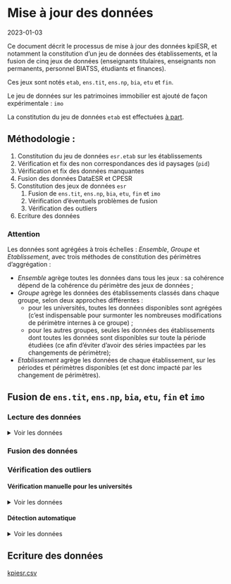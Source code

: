 Mise à jour des données
================
2023-01-03

Ce document décrit le processus de mise à jour des données kpiESR, et
notamment la constitution d’un jeu de données des établissements, et la
fusion de cinq jeux de données (enseignants titulaires, enseignants non
permanents, personnel BIATSS, étudiants et finances).

Ces jeux sont notés `etab`, `ens.tit`, `ens.np`, `bia`, `etu` et `fin`.

Le jeu de données sur les patrimoines immobilier est ajouté de façon
expérimentale : `imo`

La constitution du jeu de données `etab` est effectuées [à
part](maj-mapping.md).

## Méthodologie :

1.  Constitution du jeu de données `esr.etab` sur les établissements
2.  Vérification et fix des non correspondances des id paysages (`pid`)
3.  Vérification et fix des données manquantes
4.  Fusion des données DataESR et CPESR
5.  Constitution des jeux de données `esr`
    1.  Fusion de `ens.tit`, `ens.np`, `bia`, `etu`, `fin` et `imo`
    2.  Vérification d’éventuels problèmes de fusion
    3.  Vérification des outliers
6.  Ecriture des données

### Attention

Les données sont agrégées à trois échelles : *Ensemble*, *Groupe* et
*Etablissement*, avec trois méthodes de constitution des périmètres
d’aggrégation :

- *Ensemble* agrège toutes les données dans tous les jeux : sa cohérence
  dépend de la cohérence du périmètre des jeux de données ;
- *Groupe* agrège les données des établissements classés dans chaque
  groupe, selon deux approches différentes :
  - pour les universités, toutes les données disponibles sont agrégées
    (c’est indispensable pour surmonter les nombreuses modifications de
    périmètre internes à ce groupe) ;
  - pour les autres groupes, seules les données des établissements dont
    toutes les données sont disponibles sur toute la période étudiées
    (ce afin d’éviter d’avoir des séries impactées par les changements
    de périmètre);
- *Etablissement* agrège les données de chaque établissement, sur les
  périodes et périmètres disponibles (et est donc impacté par les
  changement de périmètres).

## Fusion de `ens.tit`, `ens.np`, `bia`, `etu`, `fin` et `imo`

### Lecture des données

<details>
<summary>
Voir les données
</summary>

| data | Rentrée.min | Rentrée.max | nb_pid |
|:-----|------------:|------------:|-------:|
| ens  |        2010 |        2020 |    134 |
| bia  |        2015 |        2021 |    152 |
| etu  |        2006 |        2021 |    132 |
| fin  |        2009 |        2021 |    155 |
| imo  |        2016 |        2021 |    160 |

</details>

### Fusion des données

### Vérification des outliers

#### Vérification manuelle pour les universités

<details>
<summary>
Voir les données
</summary>

##### kpi.ENS.S.titulaires

<details>
<summary>
Voir les données
</summary>

| pid   | Etablissement                            | Comparable | kpi                  | valeur |      norm | valeur_label | norm_label | rang | evolution |
|:------|:-----------------------------------------|:-----------|:---------------------|-------:|----------:|:-------------|:-----------|-----:|----------:|
| TWBzp | Université Panthéon-Assas                | FALSE      | kpi.ENS.S.titulaires |    296 | 0.4498480 | 296          | 45%        |   69 |  98.66667 |
| PpsCQ | Université Paris sciences et lettres     | FALSE      | kpi.ENS.S.titulaires |    779 | 0.5379834 | 779          | 54%        |   68 |  99.23567 |
| 6G2TU | Université Paris 1 - Panthéon Sorbonne   | TRUE       | kpi.ENS.S.titulaires |    811 | 0.5442953 | 811          | 54%        |   67 |  97.00957 |
| 542Id | Université Toulouse Capitole             | TRUE       | kpi.ENS.S.titulaires |    349 | 0.5797342 | 349          | 58%        |   66 |  97.21448 |
| Mz286 | Université de Pau et des Pays de l’Adour | TRUE       | kpi.ENS.S.titulaires |    561 | 0.6064865 | 561          | 61%        |   65 |  95.24618 |

</details>
<details>
<summary>
Voir les données
</summary>

| pid   | Etablissement                                | Comparable | kpi                  | valeur |      norm | valeur_label | norm_label | rang | evolution |
|:------|:---------------------------------------------|:-----------|:---------------------|-------:|----------:|:-------------|:-----------|-----:|----------:|
| Uxr7Z | Université Paris 8 - Vincennes - Saint-Denis | TRUE       | kpi.ENS.S.titulaires |    712 | 0.7964206 | 712          | 80%        |    4 |  98.88889 |
| 7Mpgt | Université de Franche-Comté                  | TRUE       | kpi.ENS.S.titulaires |   1067 | 0.8046757 | 1 067        | 80%        |    3 |  97.35401 |
| cEt92 | Université de La Réunion                     | FALSE      | kpi.ENS.S.titulaires |    445 | 0.8120438 | 445          | 81%        |    2 | 103.48837 |
| pVJpw | Centre universitaire de Mayotte              | FALSE      | kpi.ENS.S.titulaires |     40 | 0.8163265 | 40           | 82%        |    1 | 266.66667 |
| C6Ps7 | Université Paris Dauphine - PSL              | FALSE      | kpi.ENS.S.titulaires |     NA |        NA | N/A          | N/A        |   NA |        NA |

</details>

##### kpi.ENS.S.EC

<details>
<summary>
Voir les données
</summary>

| pid   | Etablissement                          | Comparable | kpi          | valeur |      norm | valeur_label | norm_label | rang | evolution |
|:------|:---------------------------------------|:-----------|:-------------|-------:|----------:|:-------------|:-----------|-----:|----------:|
| hy4EW | Université de Guyane                   | FALSE      | kpi.ENS.S.EC |     64 | 0.4475524 | 64           | 45%        |   69 | 112.28070 |
| HCBvW | Université d’Orléans                   | TRUE       | kpi.ENS.S.EC |    595 | 0.5076792 | 595          | 51%        |   68 |  86.23188 |
| pVJpw | Centre universitaire de Mayotte        | FALSE      | kpi.ENS.S.EC |     25 | 0.5102041 | 25           | 51%        |   67 | 357.14286 |
| 5tVy4 | Université Bretagne Sud                | TRUE       | kpi.ENS.S.EC |    288 | 0.5433962 | 288          | 54%        |   66 | 107.86517 |
| 6G2TU | Université Paris 1 - Panthéon Sorbonne | TRUE       | kpi.ENS.S.EC |    816 | 0.5476510 | 816          | 55%        |   65 |  93.47079 |

</details>
<details>
<summary>
Voir les données
</summary>

| pid   | Etablissement                                      | Comparable | kpi          | valeur |      norm | valeur_label | norm_label | rang | evolution |
|:------|:---------------------------------------------------|:-----------|:-------------|-------:|----------:|:-------------|:-----------|-----:|----------:|
| 1I7hJ | Université Paul-Valéry - Montpellier 3             | TRUE       | kpi.ENS.S.EC |    525 | 0.6981383 | 525          | 70%        |    4 | 113.88286 |
| V13Pk | Université de Versailles Saint-Quentin-en-Yvelines | TRUE       | kpi.ENS.S.EC |    599 | 0.7287105 | 599          | 73%        |    3 | 105.64374 |
| Mz90U | Université Bordeaux Montaigne                      | TRUE       | kpi.ENS.S.EC |    516 | 0.7360913 | 516          | 74%        |    2 | 111.44708 |
| Uxr7Z | Université Paris 8 - Vincennes - Saint-Denis       | TRUE       | kpi.ENS.S.EC |    678 | 0.7583893 | 678          | 76%        |    1 |  93.90582 |
| C6Ps7 | Université Paris Dauphine - PSL                    | FALSE      | kpi.ENS.S.EC |     NA |        NA | N/A          | N/A        |   NA |        NA |

</details>

##### kpi.ENS.S.DocATER

<details>
<summary>
Voir les données
</summary>

| pid   | Etablissement                                | Comparable | kpi               | valeur |      norm | valeur_label | norm_label | rang | evolution |
|:------|:---------------------------------------------|:-----------|:------------------|-------:|----------:|:-------------|:-----------|-----:|----------:|
| cEt92 | Université de La Réunion                     | FALSE      | kpi.ENS.S.DocATER |     45 | 0.0821168 | 45           | 8%         |   69 |  95.74468 |
| RS4WF | CY Cergy Paris Université                    | FALSE      | kpi.ENS.S.DocATER |     95 | 0.0864422 | 95           | 9%         |   68 |  65.51724 |
| pVJpw | Centre universitaire de Mayotte              | FALSE      | kpi.ENS.S.DocATER |      5 | 0.1020408 | 5            | 10%        |   67 |        NA |
| Z2FY5 | Université de la Nouvelle-Calédonie          | FALSE      | kpi.ENS.S.DocATER |     13 | 0.1140351 | 13           | 11%        |   66 | 162.50000 |
| Uxr7Z | Université Paris 8 - Vincennes - Saint-Denis | TRUE       | kpi.ENS.S.DocATER |    106 | 0.1185682 | 106          | 12%        |   65 |  64.63415 |

</details>
<details>
<summary>
Voir les données
</summary>

| pid   | Etablissement                          | Comparable | kpi               | valeur |      norm | valeur_label | norm_label | rang | evolution |
|:------|:---------------------------------------|:-----------|:------------------|-------:|----------:|:-------------|:-----------|-----:|----------:|
| TWBzp | Université Panthéon-Assas              | FALSE      | kpi.ENS.S.DocATER |    230 | 0.3495441 | 230          | 35%        |    4 | 121.69312 |
| bxPQe | Sorbonne Université                    | TRUE       | kpi.ENS.S.DocATER |   1449 | 0.3539326 | 1 449        | 35%        |    3 |  94.89195 |
| 6G2TU | Université Paris 1 - Panthéon Sorbonne | TRUE       | kpi.ENS.S.DocATER |    571 | 0.3832215 | 571          | 38%        |    2 | 124.40087 |
| PpsCQ | Université Paris sciences et lettres   | FALSE      | kpi.ENS.S.DocATER |    559 | 0.3860497 | 559          | 39%        |    1 | 100.35907 |
| C6Ps7 | Université Paris Dauphine - PSL        | FALSE      | kpi.ENS.S.DocATER |     NA |        NA | N/A          | N/A        |   NA |        NA |

</details>

##### kpi.ENS.S.contractuels

<details>
<summary>
Voir les données
</summary>

| pid   | Etablissement                           | Comparable | kpi                    | valeur |      norm | valeur_label | norm_label | rang | evolution |
|:------|:----------------------------------------|:-----------|:-----------------------|-------:|----------:|:-------------|:-----------|-----:|----------:|
| evv7S | Université de Montpellier               | TRUE       | kpi.ENS.S.contractuels |     56 | 0.0228478 | 56           | 2%         |   69 | 160.00000 |
| bxPQe | Sorbonne Université                     | TRUE       | kpi.ENS.S.contractuels |     96 | 0.0234489 | 96           | 2%         |   68 |  74.41860 |
| 5cZyU | Université de Paris                     | TRUE       | kpi.ENS.S.contractuels |     95 | 0.0251656 | 95           | 3%         |   67 |  52.48619 |
| m7K6T | Université Toulouse III - Paul Sabatier | TRUE       | kpi.ENS.S.contractuels |     72 | 0.0294840 | 72           | 3%         |   66 | 107.46269 |
| t6Cq5 | Université de Lorraine                  | TRUE       | kpi.ENS.S.contractuels |    124 | 0.0335952 | 124          | 3%         |   65 |  85.51724 |

</details>
<details>
<summary>
Voir les données
</summary>

| pid   | Etablissement                      | Comparable | kpi                    | valeur |      norm | valeur_label | norm_label | rang | evolution |
|:------|:-----------------------------------|:-----------|:-----------------------|-------:|----------:|:-------------|:-----------|-----:|----------:|
| NLCOF | Université de Corse Pasquale Paoli | FALSE      | kpi.ENS.S.contractuels |     65 | 0.1836158 | 65           | 18%        |    4 |  151.1628 |
| TWBzp | Université Panthéon-Assas          | FALSE      | kpi.ENS.S.contractuels |    124 | 0.1884498 | 124          | 19%        |    3 |   80.0000 |
| Mz90U | Université Bordeaux Montaigne      | TRUE       | kpi.ENS.S.contractuels |    135 | 0.1925820 | 135          | 19%        |    2 |  254.7170 |
| RS4WF | CY Cergy Paris Université          | FALSE      | kpi.ENS.S.contractuels |    325 | 0.2957234 | 325          | 30%        |    1 |  524.1935 |
| C6Ps7 | Université Paris Dauphine - PSL    | FALSE      | kpi.ENS.S.contractuels |     NA |        NA | N/A          | N/A        |   NA |        NA |

</details>

##### kpi.ETU.S.cycle1_L

<details>
<summary>
Voir les données
</summary>

| pid   | Etablissement                        | Comparable | kpi                | valeur |      norm | valeur_label | norm_label | rang | evolution |
|:------|:-------------------------------------|:-----------|:-------------------|-------:|----------:|:-------------|:-----------|-----:|----------:|
| PpsCQ | Université Paris sciences et lettres | FALSE      | kpi.ETU.S.cycle1_L |   4229 | 0.2409824 | 4 229        | 24%        |   69 |        NA |
| G2qA7 | Université Paris-Saclay              | FALSE      | kpi.ETU.S.cycle1_L |  18721 | 0.3933148 | 18 721       | 39%        |   68 |  131.3017 |
| etBz7 | Université Claude Bernard - Lyon 1   | TRUE       | kpi.ETU.S.cycle1_L |  21505 | 0.4818076 | 21 505       | 48%        |   67 |  129.6185 |
| 5cZyU | Université de Paris                  | TRUE       | kpi.ETU.S.cycle1_L |  27242 | 0.4931125 | 27 242       | 49%        |   66 |  108.0517 |
| bxPQe | Sorbonne Université                  | TRUE       | kpi.ETU.S.cycle1_L |  26157 | 0.5067418 | 26 157       | 51%        |   65 |  118.8630 |

</details>
<details>
<summary>
Voir les données
</summary>

| pid   | Etablissement                       | Comparable | kpi                | valeur |      norm | valeur_label | norm_label | rang | evolution |
|:------|:------------------------------------|:-----------|:-------------------|-------:|----------:|:-------------|:-----------|-----:|----------:|
| Z2FY5 | Université de la Nouvelle-Calédonie | FALSE      | kpi.ETU.S.cycle1_L |   3298 | 0.9133204 | 3 298        | 91%        |    4 |  138.1651 |
| HAU8L | Université de Nîmes                 | TRUE       | kpi.ETU.S.cycle1_L |   4940 | 0.9183863 | 4 940        | 92%        |    3 |  150.6557 |
| RN4E6 | Université d’Évry-Val-d’Essonne     | FALSE      | kpi.ETU.S.cycle1_L |   6743 | 0.9475829 | 6 743        | 95%        |    2 |  102.8523 |
| pVJpw | Centre universitaire de Mayotte     | FALSE      | kpi.ETU.S.cycle1_L |   1256 | 1.0000000 | 1 256        | 100%       |    1 |  174.6871 |
| C6Ps7 | Université Paris Dauphine - PSL     | FALSE      | kpi.ETU.S.cycle1_L |     NA |        NA | N/A          | N/A        |   NA |        NA |

</details>

##### kpi.ETU.S.cycle2_M

<details>
<summary>
Voir les données
</summary>

| pid   | Etablissement                        | Comparable | kpi                | valeur |      norm | valeur_label | norm_label | rang | evolution |
|:------|:-------------------------------------|:-----------|:-------------------|-------:|----------:|:-------------|:-----------|-----:|----------:|
| pVJpw | Centre universitaire de Mayotte      | FALSE      | kpi.ETU.S.cycle2_M |      0 | 0.0000000 | 0            | 0%         |   69 |        NA |
| RN4E6 | Université d’Évry-Val-d’Essonne      | FALSE      | kpi.ETU.S.cycle2_M |    358 | 0.0503092 | 358          | 5%         |   68 |  18.08081 |
| Z2FY5 | Université de la Nouvelle-Calédonie  | FALSE      | kpi.ETU.S.cycle2_M |    266 | 0.0736638 | 266          | 7%         |   67 | 148.60335 |
| HAU8L | Université de Nîmes                  | TRUE       | kpi.ETU.S.cycle2_M |    401 | 0.0745492 | 401          | 7%         |   66 | 153.05344 |
| zepT6 | Université de la Polynésie Française | FALSE      | kpi.ETU.S.cycle2_M |    378 | 0.1292750 | 378          | 13%        |   65 |  86.10478 |

</details>
<details>
<summary>
Voir les données
</summary>

| pid   | Etablissement                        | Comparable | kpi                | valeur |      norm | valeur_label | norm_label | rang | evolution |
|:------|:-------------------------------------|:-----------|:-------------------|-------:|----------:|:-------------|:-----------|-----:|----------:|
| 5cZyU | Université de Paris                  | TRUE       | kpi.ETU.S.cycle2_M |  25571 | 0.4628654 | 25 571       | 46%        |    4 |  96.76455 |
| etBz7 | Université Claude Bernard - Lyon 1   | TRUE       | kpi.ETU.S.cycle2_M |  21709 | 0.4863781 | 21 709       | 49%        |    3 | 126.12712 |
| G2qA7 | Université Paris-Saclay              | FALSE      | kpi.ETU.S.cycle2_M |  24733 | 0.5196227 | 24 733       | 52%        |    2 | 236.02443 |
| PpsCQ | Université Paris sciences et lettres | FALSE      | kpi.ETU.S.cycle2_M |  11104 | 0.6327426 | 11 104       | 63%        |    1 |        NA |
| C6Ps7 | Université Paris Dauphine - PSL      | FALSE      | kpi.ETU.S.cycle2_M |     NA |        NA | N/A          | N/A        |   NA |        NA |

</details>

##### kpi.ETU.S.cycle3_D

<details>
<summary>
Voir les données
</summary>

| pid   | Etablissement                                      | Comparable | kpi                | valeur |      norm | valeur_label | norm_label | rang | evolution |
|:------|:---------------------------------------------------|:-----------|:-------------------|-------:|----------:|:-------------|:-----------|-----:|----------:|
| pVJpw | Centre universitaire de Mayotte                    | FALSE      | kpi.ETU.S.cycle3_D |      0 | 0.0000000 | 0            | 0%         |   68 |        NA |
| 7Mpgt | Université de Franche-Comté                        | TRUE       | kpi.ETU.S.cycle3_D |      0 | 0.0000000 | 0            | 0%         |   68 | 0.0000000 |
| Lr94O | Université de Bourgogne                            | TRUE       | kpi.ETU.S.cycle3_D |      1 | 0.0000314 | 1            | 0%         |   67 | 0.0919963 |
| V13Pk | Université de Versailles Saint-Quentin-en-Yvelines | TRUE       | kpi.ETU.S.cycle3_D |      1 | 0.0000664 | 1            | 0%         |   66 | 0.1416431 |
| RN4E6 | Université d’Évry-Val-d’Essonne                    | FALSE      | kpi.ETU.S.cycle3_D |     15 | 0.0021079 | 15           | 0%         |   65 | 6.1475410 |

</details>
<details>
<summary>
Voir les données
</summary>

| pid   | Etablissement                          | Comparable | kpi                | valeur |      norm | valeur_label | norm_label | rang | evolution |
|:------|:---------------------------------------|:-----------|:-------------------|-------:|----------:|:-------------|:-----------|-----:|----------:|
| 6G2TU | Université Paris 1 - Panthéon Sorbonne | TRUE       | kpi.ETU.S.cycle3_D |   2256 | 0.0566009 | 2 256        | 6%         |    4 |  82.39591 |
| 8k883 | Université Sorbonne Nouvelle - Paris 3 | TRUE       | kpi.ETU.S.cycle3_D |    890 | 0.0569126 | 890          | 6%         |    3 |  62.50000 |
| G2qA7 | Université Paris-Saclay                | FALSE      | kpi.ETU.S.cycle3_D |   4144 | 0.0870625 | 4 144        | 9%         |    2 | 161.62246 |
| PpsCQ | Université Paris sciences et lettres   | FALSE      | kpi.ETU.S.cycle3_D |   2216 | 0.1262750 | 2 216        | 13%        |    1 | 839.39394 |
| C6Ps7 | Université Paris Dauphine - PSL        | FALSE      | kpi.ETU.S.cycle3_D |     NA |        NA | N/A          | N/A        |   NA |        NA |

</details>

##### kpi.ETU.S.DU_DE

<details>
<summary>
Voir les données
</summary>

| pid   | Etablissement                            | Comparable | kpi             | valeur |      norm | valeur_label | norm_label | rang | evolution |
|:------|:-----------------------------------------|:-----------|:----------------|-------:|----------:|:-------------|:-----------|-----:|----------:|
| 5tVy4 | Université Bretagne Sud                  | TRUE       | kpi.ETU.S.DU_DE |     43 | 0.0039819 | 43           | 0%         |   69 |  67.18750 |
| BWbvP | Université d’Artois                      | TRUE       | kpi.ETU.S.DU_DE |    100 | 0.0068055 | 100          | 1%         |   68 | 121.95122 |
| yH19Y | Université du Littoral Côte d’Opale      | TRUE       | kpi.ETU.S.DU_DE |     94 | 0.0083489 | 94           | 1%         |   67 |  92.15686 |
| 3Z5e6 | Université Gustave Eiffel                | FALSE      | kpi.ETU.S.DU_DE |    136 | 0.0086663 | 136          | 1%         |   66 |        NA |
| EW53M | Université Polytechnique Hauts-de-France | TRUE       | kpi.ETU.S.DU_DE |    143 | 0.0108325 | 143          | 1%         |   65 | 269.81132 |

</details>
<details>
<summary>
Voir les données
</summary>

| pid   | Etablissement                          | Comparable | kpi             | valeur |      norm | valeur_label | norm_label | rang | evolution |
|:------|:---------------------------------------|:-----------|:----------------|-------:|----------:|:-------------|:-----------|-----:|----------:|
| evv7S | Université de Montpellier              | TRUE       | kpi.ETU.S.DU_DE |   5030 | 0.1050236 | 5 030        | 11%        |    4 |  133.5280 |
| 6G2TU | Université Paris 1 - Panthéon Sorbonne | TRUE       | kpi.ETU.S.DU_DE |   4474 | 0.1122485 | 4 474        | 11%        |    3 |  173.7476 |
| TWBzp | Université Panthéon-Assas              | FALSE      | kpi.ETU.S.DU_DE |   3000 | 0.1588142 | 3 000        | 16%        |    2 |  104.3841 |
| PpsCQ | Université Paris sciences et lettres   | FALSE      | kpi.ETU.S.DU_DE |   3667 | 0.2089578 | 3 667        | 21%        |    1 |        NA |
| C6Ps7 | Université Paris Dauphine - PSL        | FALSE      | kpi.ETU.S.DU_DE |     NA |        NA | N/A          | N/A        |   NA |        NA |

</details>

##### kpi.BIA.S.A

<details>
<summary>
Voir les données
</summary>

| pid   | Etablissement                        | Comparable | kpi         | valeur |      norm | valeur_label | norm_label | rang | evolution |
|:------|:-------------------------------------|:-----------|:------------|-------:|----------:|:-------------|:-----------|-----:|----------:|
| 8j5s2 | Université de Picardie Jules-Verne   | TRUE       | kpi.BIA.S.A |    231 | 0.2156863 | 231          | 22%        |   69 | 119.68912 |
| zepT6 | Université de la Polynésie Française | FALSE      | kpi.BIA.S.A |     28 | 0.2545455 | 28           | 25%        |   68 | 107.69231 |
| LsQ24 | Université Le Havre Normandie        | TRUE       | kpi.BIA.S.A |    105 | 0.2685422 | 105          | 27%        |   67 |  92.10526 |
| hlX1r | Université de Poitiers               | TRUE       | kpi.BIA.S.A |    323 | 0.2691667 | 323          | 27%        |   66 | 102.21519 |
| g6rwB | Université Paris Nanterre            | TRUE       | kpi.BIA.S.A |    304 | 0.2699822 | 304          | 27%        |   65 | 110.94891 |

</details>
<details>
<summary>
Voir les données
</summary>

| pid   | Etablissement                        | Comparable | kpi         | valeur |      norm | valeur_label | norm_label | rang |  evolution |
|:------|:-------------------------------------|:-----------|:------------|-------:|----------:|:-------------|:-----------|-----:|-----------:|
| 3Z5e6 | Université Gustave Eiffel            | FALSE      | kpi.BIA.S.A |    299 | 0.4550989 | 299          | 46%        |    4 |   173.8372 |
| 5tVy4 | Université Bretagne Sud              | TRUE       | kpi.BIA.S.A |    210 | 0.4794521 | 210          | 48%        |    3 |   105.0000 |
| PpsCQ | Université Paris sciences et lettres | FALSE      | kpi.BIA.S.A |    831 | 0.4828588 | 831          | 48%        |    2 | 16620.0000 |
| G2qA7 | Université Paris-Saclay              | FALSE      | kpi.BIA.S.A |   1404 | 0.5205784 | 1 404        | 52%        |    1 |   342.4390 |
| C6Ps7 | Université Paris Dauphine - PSL      | FALSE      | kpi.BIA.S.A |     NA |        NA | N/A          | N/A        |   NA |         NA |

</details>

##### kpi.BIA.S.B

<details>
<summary>
Voir les données
</summary>

| pid   | Etablissement                      | Comparable | kpi         | valeur |      norm | valeur_label | norm_label | rang | evolution |
|:------|:-----------------------------------|:-----------|:------------|-------:|----------:|:-------------|:-----------|-----:|----------:|
| 5tVy4 | Université Bretagne Sud            | TRUE       | kpi.BIA.S.B |     69 | 0.1575342 | 69           | 16%        |   69 |  87.34177 |
| 8j5s2 | Université de Picardie Jules-Verne | TRUE       | kpi.BIA.S.B |    189 | 0.1764706 | 189          | 18%        |   68 | 113.85542 |
| atbEK | La Rochelle Université             | TRUE       | kpi.BIA.S.B |     82 | 0.1933962 | 82           | 19%        |   67 |  93.18182 |
| G2qA7 | Université Paris-Saclay            | FALSE      | kpi.BIA.S.B |    526 | 0.1950315 | 526          | 20%        |   66 | 136.62338 |
| zCa4j | Université Savoie Mont Blanc       | TRUE       | kpi.BIA.S.B |    118 | 0.1973244 | 118          | 20%        |   65 | 105.35714 |

</details>
<details>
<summary>
Voir les données
</summary>

| pid   | Etablissement                        | Comparable | kpi         | valeur |      norm | valeur_label | norm_label | rang | evolution |
|:------|:-------------------------------------|:-----------|:------------|-------:|----------:|:-------------|:-----------|-----:|----------:|
| cEt92 | Université de La Réunion             | FALSE      | kpi.BIA.S.B |    243 | 0.3351724 | 243          | 34%        |    4 |  132.0652 |
| NLCOF | Université de Corse Pasquale Paoli   | FALSE      | kpi.BIA.S.B |    128 | 0.3377309 | 128          | 34%        |    3 |  120.7547 |
| 3Z5e6 | Université Gustave Eiffel            | FALSE      | kpi.BIA.S.B |    251 | 0.3820396 | 251          | 38%        |    2 |  121.8447 |
| zepT6 | Université de la Polynésie Française | FALSE      | kpi.BIA.S.B |     59 | 0.5363636 | 59           | 54%        |    1 |  115.6863 |
| C6Ps7 | Université Paris Dauphine - PSL      | FALSE      | kpi.BIA.S.B |     NA |        NA | N/A          | N/A        |   NA |        NA |

</details>

##### kpi.BIA.S.C

<details>
<summary>
Voir les données
</summary>

| pid   | Etablissement                                | Comparable | kpi         | valeur |      norm | valeur_label | norm_label | rang | evolution |
|:------|:---------------------------------------------|:-----------|:------------|-------:|----------:|:-------------|:-----------|-----:|----------:|
| 3Z5e6 | Université Gustave Eiffel                    | FALSE      | kpi.BIA.S.C |    107 | 0.1628615 | 107          | 16%        |   69 | 100.00000 |
| zepT6 | Université de la Polynésie Française         | FALSE      | kpi.BIA.S.C |     23 | 0.2090909 | 23           | 21%        |   68 |  88.46154 |
| PpsCQ | Université Paris sciences et lettres         | FALSE      | kpi.BIA.S.C |    360 | 0.2091807 | 360          | 21%        |   67 |        NA |
| Uxr7Z | Université Paris 8 - Vincennes - Saint-Denis | TRUE       | kpi.BIA.S.C |    198 | 0.2601840 | 198          | 26%        |   66 |  80.81633 |
| G2qA7 | Université Paris-Saclay                      | FALSE      | kpi.BIA.S.C |    767 | 0.2843901 | 767          | 28%        |   65 |  75.12243 |

</details>
<details>
<summary>
Voir les données
</summary>

| pid   | Etablissement                       | Comparable | kpi         | valeur |      norm | valeur_label | norm_label | rang | evolution |
|:------|:------------------------------------|:-----------|:------------|-------:|----------:|:-------------|:-----------|-----:|----------:|
| LsQ24 | Université Le Havre Normandie       | TRUE       | kpi.BIA.S.C |    192 | 0.4910486 | 192          | 49%        |    4 | 109.09091 |
| yH19Y | Université du Littoral Côte d’Opale | TRUE       | kpi.BIA.S.C |    265 | 0.5038023 | 265          | 50%        |    3 |  89.22559 |
| g6rwB | Université Paris Nanterre           | TRUE       | kpi.BIA.S.C |    592 | 0.5257549 | 592          | 53%        |    2 | 166.76056 |
| 8j5s2 | Université de Picardie Jules-Verne  | TRUE       | kpi.BIA.S.C |    651 | 0.6078431 | 651          | 61%        |    1 | 108.86288 |
| C6Ps7 | Université Paris Dauphine - PSL     | FALSE      | kpi.BIA.S.C |     NA |        NA | N/A          | N/A        |   NA |        NA |

</details>

##### kpi.BIA.S.titulaires

<details>
<summary>
Voir les données
</summary>

| pid   | Etablissement                        | Comparable | kpi                  | valeur |      norm | valeur_label | norm_label | rang | evolution |
|:------|:-------------------------------------|:-----------|:---------------------|-------:|----------:|:-------------|:-----------|-----:|----------:|
| pVJpw | Centre universitaire de Mayotte      | FALSE      | kpi.BIA.S.titulaires |     17 | 0.4146341 | 17           | 41%        |   68 | 340.00000 |
| s3t8T | Université Côte d’Azur               | TRUE       | kpi.BIA.S.titulaires |    780 | 0.4921136 | 780          | 49%        |   67 |  96.41533 |
| RS4WF | CY Cergy Paris Université            | FALSE      | kpi.BIA.S.titulaires |    474 | 0.4922118 | 474          | 49%        |   66 | 120.91837 |
| zepT6 | Université de la Polynésie Française | FALSE      | kpi.BIA.S.titulaires |     55 | 0.5000000 | 55           | 50%        |   65 | 114.58333 |
| 9xlel | Le Mans Université                   | TRUE       | kpi.BIA.S.titulaires |    281 | 0.5026834 | 281          | 50%        |   64 | 102.18182 |

</details>
<details>
<summary>
Voir les données
</summary>

| pid   | Etablissement                            | Comparable | kpi                  | valeur |      norm | valeur_label | norm_label | rang | evolution |
|:------|:-----------------------------------------|:-----------|:---------------------|-------:|----------:|:-------------|:-----------|-----:|----------:|
| EW53M | Université Polytechnique Hauts-de-France | TRUE       | kpi.BIA.S.titulaires |    448 | 0.7777778 | 448          | 78%        |    3 |  101.3575 |
| z3hdL | Université des Antilles                  | FALSE      | kpi.BIA.S.titulaires |    373 | 0.7987152 | 373          | 80%        |    2 |  108.4302 |
| HqAYu | Université Toulouse - Jean Jaurès        | TRUE       | kpi.BIA.S.titulaires |    703 | 0.8099078 | 703          | 81%        |    1 |  100.1425 |
| hy4EW | Université de Guyane                     | FALSE      | kpi.BIA.S.titulaires |     NA |        NA | N/A          | N/A        |   NA |        NA |
| C6Ps7 | Université Paris Dauphine - PSL          | FALSE      | kpi.BIA.S.titulaires |     NA |        NA | N/A          | N/A        |   NA |        NA |

</details>

##### kpi.FIN.S.masseSalariale

<details>
<summary>
Voir les données
</summary>

| pid   | Etablissement                        | Comparable | kpi                      |   valeur |      norm | valeur_label | norm_label | rang | evolution |
|:------|:-------------------------------------|:-----------|:-------------------------|---------:|----------:|:-------------|:-----------|-----:|----------:|
| PpsCQ | Université Paris sciences et lettres | FALSE      | kpi.FIN.S.masseSalariale |  6578841 | 0.1701237 | 6.6M€        | 17%        |   70 |  87.42316 |
| pVJpw | Centre universitaire de Mayotte      | FALSE      | kpi.FIN.S.masseSalariale |  1123669 | 0.2970245 | 1.1M€        | 30%        |   69 | 130.94117 |
| OJZ4a | Université de Haute-Alsace           | FALSE      | kpi.FIN.S.masseSalariale | 75204512 | 0.6892673 | 75M€         | 69%        |   68 | 112.87389 |
| HAU8L | Université de Nîmes                  | TRUE       | kpi.FIN.S.masseSalariale | 17554663 | 0.6939769 | 17.6M€       | 69%        |   67 | 152.23590 |
| zepT6 | Université de la Polynésie Française | FALSE      | kpi.FIN.S.masseSalariale | 25003250 | 0.7249814 | 25M€         | 72%        |   66 | 122.14111 |

</details>
<details>
<summary>
Voir les données
</summary>

| pid   | Etablissement                                | Comparable | kpi                      |    valeur |      norm | valeur_label | norm_label | rang | evolution |
|:------|:---------------------------------------------|:-----------|:-------------------------|----------:|----------:|:-------------|:-----------|-----:|----------:|
| Uxr7Z | Université Paris 8 - Vincennes - Saint-Denis | TRUE       | kpi.FIN.S.masseSalariale | 122530166 | 0.8303669 | 123M€        | 83%        |    5 |  110.4479 |
| 9xlel | Le Mans Université                           | TRUE       | kpi.FIN.S.masseSalariale |  77986259 | 0.8415432 | 78M€         | 84%        |    4 |  115.6075 |
| CUBKB | Université Lumière - Lyon 2                  | TRUE       | kpi.FIN.S.masseSalariale | 123463473 | 0.8432538 | 123M€        | 84%        |    3 |  112.5645 |
| ti37C | Université Rennes 2                          | TRUE       | kpi.FIN.S.masseSalariale |  99273019 | 0.8468281 | 99M€         | 85%        |    2 |  117.3387 |
| z3hdL | Université des Antilles                      | FALSE      | kpi.FIN.S.masseSalariale |  86534166 | 0.8607130 | 87M€         | 86%        |    1 |  102.9912 |

</details>

##### kpi.FIN.S.SCSP

<details>
<summary>
Voir les données
</summary>

| pid   | Etablissement                        | Comparable | kpi            |    valeur |      norm | valeur_label | norm_label | rang | evolution |
|:------|:-------------------------------------|:-----------|:---------------|----------:|----------:|:-------------|:-----------|-----:|----------:|
| PpsCQ | Université Paris sciences et lettres | FALSE      | kpi.FIN.S.SCSP |   7255748 | 0.1876280 | 7.3M€        | 19%        |   70 |  318.0200 |
| C6Ps7 | Université Paris Dauphine - PSL      | FALSE      | kpi.FIN.S.SCSP |  60130925 | 0.5640561 | 60M€         | 56%        |   69 |  104.2648 |
| 4k25D | Université de Strasbourg             | TRUE       | kpi.FIN.S.SCSP | 353249677 | 0.6956115 | 353M€        | 70%        |   68 |  108.2964 |
| NLCOF | Université de Corse Pasquale Paoli   | FALSE      | kpi.FIN.S.SCSP |  42647032 | 0.7088546 | 43M€         | 71%        |   67 |  119.7974 |
| 90I54 | Université de Bordeaux               | TRUE       | kpi.FIN.S.SCSP | 346957910 | 0.7134303 | 347M€        | 71%        |   66 |  107.7963 |

</details>
<details>
<summary>
Voir les données
</summary>

| pid   | Etablissement                          | Comparable | kpi            |    valeur |      norm | valeur_label | norm_label | rang | evolution |
|:------|:---------------------------------------|:-----------|:---------------|----------:|----------:|:-------------|:-----------|-----:|----------:|
| g6rwB | Université Paris Nanterre              | TRUE       | kpi.FIN.S.SCSP | 178641295 | 0.9034349 | 179M€        | 90%        |    5 |  111.0560 |
| zepT6 | Université de la Polynésie Française   | FALSE      | kpi.FIN.S.SCSP |  31260315 | 0.9064081 | 31M€         | 91%        |    4 |  132.4562 |
| 8k883 | Université Sorbonne Nouvelle - Paris 3 | TRUE       | kpi.FIN.S.SCSP | 100510960 | 0.9087107 | 101M€        | 91%        |    3 |  109.9329 |
| z3hdL | Université des Antilles                | FALSE      | kpi.FIN.S.SCSP |  91537029 | 0.9104740 | 92M€         | 91%        |    2 |  100.8592 |
| HqAYu | Université Toulouse - Jean Jaurès      | TRUE       | kpi.FIN.S.SCSP | 170451027 | 0.9344111 | 170M€        | 93%        |    1 |  118.8514 |

</details>

##### kpi.FIN.S.recettesFormation

<details>
<summary>
Voir les données
</summary>

| pid   | Etablissement                            | Comparable | kpi                         |  valeur |      norm | valeur_label | norm_label | rang | evolution |
|:------|:-----------------------------------------|:-----------|:----------------------------|--------:|----------:|:-------------|:-----------|-----:|----------:|
| atbEK | La Rochelle Université                   | TRUE       | kpi.FIN.S.recettesFormation | 2024807 | 0.0248823 | 2M€          | 2%         |   65 |  98.04639 |
| n1W55 | Université de Perpignan Via Domitia      | TRUE       | kpi.FIN.S.recettesFormation | 2165355 | 0.0270364 | 2.2M€        | 3%         |   64 |  76.65785 |
| Mz286 | Université de Pau et des Pays de l’Adour | TRUE       | kpi.FIN.S.recettesFormation | 4084370 | 0.0303902 | 4.1M€        | 3%         |   63 |  71.71187 |
| 7Mpgt | Université de Franche-Comté              | TRUE       | kpi.FIN.S.recettesFormation | 6510742 | 0.0319483 | 6.5M€        | 3%         |   62 | 109.98992 |
| cEt92 | Université de La Réunion                 | FALSE      | kpi.FIN.S.recettesFormation | 4356823 | 0.0334699 | 4.4M€        | 3%         |   61 |  77.41514 |

</details>
<details>
<summary>
Voir les données
</summary>

| pid   | Etablissement                        | Comparable | kpi                         | valeur | norm | valeur_label | norm_label | rang | evolution |
|:------|:-------------------------------------|:-----------|:----------------------------|-------:|-----:|:-------------|:-----------|-----:|----------:|
| pVJpw | Centre universitaire de Mayotte      | FALSE      | kpi.FIN.S.recettesFormation |     NA |   NA | N/A          | N/A        |   NA |        NA |
| Z2FY5 | Université de la Nouvelle-Calédonie  | FALSE      | kpi.FIN.S.recettesFormation |     NA |   NA | N/A          | N/A        |   NA |        NA |
| zepT6 | Université de la Polynésie Française | FALSE      | kpi.FIN.S.recettesFormation |     NA |   NA | N/A          | N/A        |   NA |        NA |
| z3hdL | Université des Antilles              | FALSE      | kpi.FIN.S.recettesFormation |     NA |   NA | N/A          | N/A        |   NA |        NA |
| PpsCQ | Université Paris sciences et lettres | FALSE      | kpi.FIN.S.recettesFormation |     NA |   NA | N/A          | N/A        |   NA |        NA |

</details>

##### kpi.FIN.S.recettesRecherche

<details>
<summary>
Voir les données
</summary>

| pid   | Etablissement                      | Comparable | kpi                         |  valeur |      norm | valeur_label | norm_label | rang | evolution |
|:------|:-----------------------------------|:-----------|:----------------------------|--------:|----------:|:-------------|:-----------|-----:|----------:|
| hy4EW | Université de Guyane               | FALSE      | kpi.FIN.S.recettesRecherche |    8625 | 0.0002636 | 0.01M€       | 0%         |   64 |        NA |
| LsQ24 | Université Le Havre Normandie      | TRUE       | kpi.FIN.S.recettesRecherche |  382086 | 0.0052147 | 0.38M€       | 1%         |   63 |  72.67809 |
| NLCOF | Université de Corse Pasquale Paoli | FALSE      | kpi.FIN.S.recettesRecherche |  322640 | 0.0053627 | 0.32M€       | 1%         |   62 | 220.27123 |
| 7Gzub | Université Jean Moulin - Lyon 3    | TRUE       | kpi.FIN.S.recettesRecherche |  764434 | 0.0059946 | 0.76M€       | 1%         |   61 | 723.08107 |
| HqAYu | Université Toulouse - Jean Jaurès  | TRUE       | kpi.FIN.S.recettesRecherche | 1283346 | 0.0070353 | 1.3M€        | 1%         |   60 |  90.63405 |

</details>
<details>
<summary>
Voir les données
</summary>

| pid   | Etablissement                        | Comparable | kpi                         | valeur | norm | valeur_label | norm_label | rang | evolution |
|:------|:-------------------------------------|:-----------|:----------------------------|-------:|-----:|:-------------|:-----------|-----:|----------:|
| zepT6 | Université de la Polynésie Française | FALSE      | kpi.FIN.S.recettesRecherche |     NA |   NA | N/A          | N/A        |   NA |        NA |
| z3hdL | Université des Antilles              | FALSE      | kpi.FIN.S.recettesRecherche |     NA |   NA | N/A          | N/A        |   NA |        NA |
| tIJ02 | Université Jean Monnet               | TRUE       | kpi.FIN.S.recettesRecherche |     NA |   NA | N/A          | N/A        |   NA |        NA |
| CUBKB | Université Lumière - Lyon 2          | TRUE       | kpi.FIN.S.recettesRecherche |     NA |   NA | N/A          | N/A        |   NA |        NA |
| TWBzp | Université Panthéon-Assas            | FALSE      | kpi.FIN.S.recettesRecherche |     NA |   NA | N/A          | N/A        |   NA |        NA |

</details>

##### kpi.FIN.S.investissements

<details>
<summary>
Voir les données
</summary>

| pid   | Etablissement                          | Comparable | kpi                       |  valeur |      norm | valeur_label | norm_label | rang | evolution |
|:------|:---------------------------------------|:-----------|:--------------------------|--------:|----------:|:-------------|:-----------|-----:|----------:|
| PpsCQ | Université Paris sciences et lettres   | FALSE      | kpi.FIN.S.investissements |   15590 | 0.0004031 | 0.02M€       | 0%         |   69 | 185.59524 |
| TWBzp | Université Panthéon-Assas              | FALSE      | kpi.FIN.S.investissements | 2454654 | 0.0254421 | 2.5M€        | 3%         |   68 |  64.95792 |
| 6G2TU | Université Paris 1 - Panthéon Sorbonne | TRUE       | kpi.FIN.S.investissements | 5988758 | 0.0260818 | 6M€          | 3%         |   67 | 258.79738 |
| cqyN7 | Université Sorbonne Paris Nord         | TRUE       | kpi.FIN.S.investissements | 5657147 | 0.0302435 | 5.7M€        | 3%         |   66 |  56.33038 |
| Mz90U | Université Bordeaux Montaigne          | TRUE       | kpi.FIN.S.investissements | 3228324 | 0.0326516 | 3.2M€        | 3%         |   65 | 206.15170 |

</details>
<details>
<summary>
Voir les données
</summary>

| pid   | Etablissement                          | Comparable | kpi                       |    valeur |      norm | valeur_label | norm_label | rang | evolution |
|:------|:---------------------------------------|:-----------|:--------------------------|----------:|----------:|:-------------|:-----------|-----:|----------:|
| HAU8L | Université de Nîmes                    | TRUE       | kpi.FIN.S.investissements |   7282154 | 0.2878806 | 7.3M€        | 29%        |    4 |  731.3556 |
| cqkij | Université de Tours                    | TRUE       | kpi.FIN.S.investissements | 158266325 | 0.7576714 | 158M€        | 76%        |    3 | 1685.3047 |
| 1I7hJ | Université Paul-Valéry - Montpellier 3 | TRUE       | kpi.FIN.S.investissements | 203204620 | 1.7839985 | 203M€        | 178%       |    2 | 9649.6415 |
| G2qA7 | Université Paris-Saclay                | FALSE      | kpi.FIN.S.investissements | 932270725 | 2.3180325 | 932M€        | 232%       |    1 | 2510.3590 |
| hy4EW | Université de Guyane                   | FALSE      | kpi.FIN.S.investissements |        NA |        NA | N/A          | N/A        |   NA |        NA |

</details>

##### kpi.IMO.S.état_satisfaisant

<details>
<summary>
Voir les données
</summary>

| pid   | Etablissement                      | Comparable | kpi                         | valeur |      norm | valeur_label | norm_label | rang | evolution |
|:------|:-----------------------------------|:-----------|:----------------------------|-------:|----------:|:-------------|:-----------|-----:|----------:|
| pVJpw | Centre universitaire de Mayotte    | FALSE      | kpi.IMO.S.état_satisfaisant |      0 | 0.0000000 | 0            | 0%         |   67 |        NA |
| hy4EW | Université de Guyane               | FALSE      | kpi.IMO.S.état_satisfaisant |      0 | 0.0000000 | 0            | 0%         |   67 |        NA |
| C6Ps7 | Université Paris Dauphine - PSL    | FALSE      | kpi.IMO.S.état_satisfaisant |      0 | 0.0000000 | 0            | 0%         |   67 |        NA |
| NLCOF | Université de Corse Pasquale Paoli | FALSE      | kpi.IMO.S.état_satisfaisant |      2 | 0.0645161 | 2            | 6%         |   66 |  200.0000 |
| 3Z5e6 | Université Gustave Eiffel          | FALSE      | kpi.IMO.S.état_satisfaisant |     10 | 0.0934579 | 10           | 9%         |   65 |  142.8571 |

</details>
<details>
<summary>
Voir les données
</summary>

| pid   | Etablissement                        | Comparable | kpi                         | valeur |      norm | valeur_label | norm_label | rang | evolution |
|:------|:-------------------------------------|:-----------|:----------------------------|-------:|----------:|:-------------|:-----------|-----:|----------:|
| 542Id | Université Toulouse Capitole         | TRUE       | kpi.IMO.S.état_satisfaisant |     28 | 0.9333333 | 28           | 93%        |    4 | 107.69231 |
| hlX1r | Université de Poitiers               | TRUE       | kpi.IMO.S.état_satisfaisant |    133 | 0.9568345 | 133          | 96%        |    3 |  99.25373 |
| tIJ02 | Université Jean Monnet               | TRUE       | kpi.IMO.S.état_satisfaisant |     51 | 0.9807692 | 51           | 98%        |    2 | 108.51064 |
| BWbvP | Université d’Artois                  | TRUE       | kpi.IMO.S.état_satisfaisant |     35 | 1.0000000 | 35           | 100%       |    1 | 100.00000 |
| PpsCQ | Université Paris sciences et lettres | FALSE      | kpi.IMO.S.état_satisfaisant |     NA |        NA | N/A          | N/A        |   NA |        NA |

</details>

##### kpi.IMO.S.énergie_ABC

<details>
<summary>
Voir les données
</summary>

| pid   | Etablissement                                | Comparable | kpi                   | valeur | norm | valeur_label | norm_label | rang | evolution |
|:------|:---------------------------------------------|:-----------|:----------------------|-------:|-----:|:-------------|:-----------|-----:|----------:|
| pVJpw | Centre universitaire de Mayotte              | FALSE      | kpi.IMO.S.énergie_ABC |      0 |    0 | 0            | 0%         |   62 |        NA |
| hy4EW | Université de Guyane                         | FALSE      | kpi.IMO.S.énergie_ABC |      0 |    0 | 0            | 0%         |   62 |        NA |
| Z2FY5 | Université de la Nouvelle-Calédonie          | FALSE      | kpi.IMO.S.énergie_ABC |      0 |    0 | 0            | 0%         |   62 |        NA |
| 7Gzub | Université Jean Moulin - Lyon 3              | TRUE       | kpi.IMO.S.énergie_ABC |      0 |    0 | 0            | 0%         |   62 |        NA |
| Uxr7Z | Université Paris 8 - Vincennes - Saint-Denis | TRUE       | kpi.IMO.S.énergie_ABC |      0 |    0 | 0            | 0%         |   62 |        NA |

</details>
<details>
<summary>
Voir les données
</summary>

| pid   | Etablissement                            | Comparable | kpi                   | valeur |      norm | valeur_label | norm_label | rang | evolution |
|:------|:-----------------------------------------|:-----------|:----------------------|-------:|----------:|:-------------|:-----------|-----:|----------:|
| yH19Y | Université du Littoral Côte d’Opale      | TRUE       | kpi.IMO.S.énergie_ABC |     36 | 0.8000000 | 36           | 80%        |    4 |  156.5217 |
| Mz286 | Université de Pau et des Pays de l’Adour | TRUE       | kpi.IMO.S.énergie_ABC |     38 | 0.8444444 | 38           | 84%        |    3 |        NA |
| 1I7hJ | Université Paul-Valéry - Montpellier 3   | TRUE       | kpi.IMO.S.énergie_ABC |     47 | 0.9400000 | 47           | 94%        |    2 |  109.3023 |
| LsQ24 | Université Le Havre Normandie            | TRUE       | kpi.IMO.S.énergie_ABC |     19 | 1.0000000 | 19           | 100%       |    1 |  100.0000 |
| PpsCQ | Université Paris sciences et lettres     | FALSE      | kpi.IMO.S.énergie_ABC |     NA |        NA | N/A          | N/A        |   NA |        NA |

</details>

##### kpi.IMO.S.GES_ABC

<details>
<summary>
Voir les données
</summary>

| pid   | Etablissement                        | Comparable | kpi               | valeur | norm | valeur_label | norm_label | rang | evolution |
|:------|:-------------------------------------|:-----------|:------------------|-------:|-----:|:-------------|:-----------|-----:|----------:|
| pVJpw | Centre universitaire de Mayotte      | FALSE      | kpi.IMO.S.GES_ABC |      0 |    0 | 0            | 0%         |   61 |        NA |
| hy4EW | Université de Guyane                 | FALSE      | kpi.IMO.S.GES_ABC |      0 |    0 | 0            | 0%         |   61 |        NA |
| Z2FY5 | Université de la Nouvelle-Calédonie  | FALSE      | kpi.IMO.S.GES_ABC |      0 |    0 | 0            | 0%         |   61 |        NA |
| zepT6 | Université de la Polynésie Française | FALSE      | kpi.IMO.S.GES_ABC |      0 |    0 | 0            | 0%         |   61 |        NA |
| HAU8L | Université de Nîmes                  | TRUE       | kpi.IMO.S.GES_ABC |      0 |    0 | 0            | 0%         |   61 |        NA |

</details>
<details>
<summary>
Voir les données
</summary>

| pid   | Etablissement                            | Comparable | kpi               | valeur |      norm | valeur_label | norm_label | rang | evolution |
|:------|:-----------------------------------------|:-----------|:------------------|-------:|----------:|:-------------|:-----------|-----:|----------:|
| 542Id | Université Toulouse Capitole             | TRUE       | kpi.IMO.S.GES_ABC |     25 | 0.8333333 | 25           | 83%        |    4 | 131.57895 |
| yH19Y | Université du Littoral Côte d’Opale      | TRUE       | kpi.IMO.S.GES_ABC |     38 | 0.8444444 | 38           | 84%        |    3 | 115.15152 |
| Mz286 | Université de Pau et des Pays de l’Adour | TRUE       | kpi.IMO.S.GES_ABC |     39 | 0.8666667 | 39           | 87%        |    2 |        NA |
| LsQ24 | Université Le Havre Normandie            | TRUE       | kpi.IMO.S.GES_ABC |     18 | 0.9473684 | 18           | 95%        |    1 |  94.73684 |
| PpsCQ | Université Paris sciences et lettres     | FALSE      | kpi.IMO.S.GES_ABC |     NA |        NA | N/A          | N/A        |   NA |        NA |

</details>

##### kpi.IMO.S.propriété_propre

<details>
<summary>
Voir les données
</summary>

| pid   | Etablissement           | Comparable | kpi                        | valeur | norm | valeur_label | norm_label | rang | evolution |
|:------|:------------------------|:-----------|:---------------------------|-------:|-----:|:-------------|:-----------|-----:|----------:|
| atbEK | La Rochelle Université  | TRUE       | kpi.IMO.S.propriété_propre |      0 |    0 | 0            | 0%         |   42 |        NA |
| 9xlel | Le Mans Université      | TRUE       | kpi.IMO.S.propriété_propre |      0 |    0 | 0            | 0%         |   42 |        NA |
| 5tVy4 | Université Bretagne Sud | TRUE       | kpi.IMO.S.propriété_propre |      0 |    0 | 0            | 0%         |   42 |        NA |
| BWbvP | Université d’Artois     | TRUE       | kpi.IMO.S.propriété_propre |      0 |    0 | 0            | 0%         |   42 |        NA |
| HCBvW | Université d’Orléans    | TRUE       | kpi.IMO.S.propriété_propre |      0 |    0 | 0            | 0%         |   42 |        NA |

</details>
<details>
<summary>
Voir les données
</summary>

| pid   | Etablissement                        | Comparable | kpi                        | valeur |      norm | valeur_label | norm_label | rang | evolution |
|:------|:-------------------------------------|:-----------|:---------------------------|-------:|----------:|:-------------|:-----------|-----:|----------:|
| pVJpw | Centre universitaire de Mayotte      | FALSE      | kpi.IMO.S.propriété_propre |      3 | 0.7500000 | 3            | 75%        |    4 |        NA |
| hlX1r | Université de Poitiers               | TRUE       | kpi.IMO.S.propriété_propre |    122 | 0.8776978 | 122          | 88%        |    3 |  100.0000 |
| RN4E6 | Université d’Évry-Val-d’Essonne      | FALSE      | kpi.IMO.S.propriété_propre |     15 | 0.9375000 | 15           | 94%        |    2 |  107.1429 |
| 542Id | Université Toulouse Capitole         | TRUE       | kpi.IMO.S.propriété_propre |     30 | 1.0000000 | 30           | 100%       |    1 |  103.4483 |
| PpsCQ | Université Paris sciences et lettres | FALSE      | kpi.IMO.S.propriété_propre |     NA |        NA | N/A          | N/A        |   NA |        NA |

</details>

##### kpi.K.dotPres

<details>
<summary>
Voir les données
</summary>

| pid   | Etablissement                        | Comparable | kpi           |    valeur |      norm | valeur_label | norm_label | rang | evolution |
|:------|:-------------------------------------|:-----------|:--------------|----------:|----------:|:-------------|:-----------|-----:|----------:|
| PpsCQ | Université Paris sciences et lettres | FALSE      | kpi.K.dotPres | 0.1876280 | 0.1876280 | 19%          | 19%        |   70 |  78.96041 |
| C6Ps7 | Université Paris Dauphine - PSL      | FALSE      | kpi.K.dotPres | 0.5640561 | 0.5640561 | 56%          | 56%        |   69 |  90.04251 |
| 4k25D | Université de Strasbourg             | TRUE       | kpi.K.dotPres | 0.6956115 | 0.6956115 | 70%          | 70%        |   68 |  91.84971 |
| NLCOF | Université de Corse Pasquale Paoli   | FALSE      | kpi.K.dotPres | 0.7088546 | 0.7088546 | 71%          | 71%        |   67 | 103.78854 |
| 90I54 | Université de Bordeaux               | TRUE       | kpi.K.dotPres | 0.7134303 | 0.7134303 | 71%          | 71%        |   66 |  97.65525 |

</details>
<details>
<summary>
Voir les données
</summary>

| pid   | Etablissement                          | Comparable | kpi           |    valeur |      norm | valeur_label | norm_label | rang | evolution |
|:------|:---------------------------------------|:-----------|:--------------|----------:|----------:|:-------------|:-----------|-----:|----------:|
| g6rwB | Université Paris Nanterre              | TRUE       | kpi.K.dotPres | 0.9034349 | 0.9034349 | 90%          | 90%        |    5 |  102.0114 |
| zepT6 | Université de la Polynésie Française   | FALSE      | kpi.K.dotPres | 0.9064081 | 0.9064081 | 91%          | 91%        |    4 |  101.4304 |
| 8k883 | Université Sorbonne Nouvelle - Paris 3 | TRUE       | kpi.K.dotPres | 0.9087107 | 0.9087107 | 91%          | 91%        |    3 |  102.1414 |
| z3hdL | Université des Antilles                | FALSE      | kpi.K.dotPres | 0.9104740 | 0.9104740 | 91%          | 91%        |    2 |  102.3824 |
| HqAYu | Université Toulouse - Jean Jaurès      | TRUE       | kpi.K.dotPres | 0.9344111 | 0.9344111 | 93%          | 93%        |    1 |  104.7453 |

</details>

##### kpi.K.resPetu

<details>
<summary>
Voir les données
</summary>

| pid   | Etablissement                        | Comparable | kpi           |   valeur |     norm | valeur_label | norm_label | rang |  evolution |
|:------|:-------------------------------------|:-----------|:--------------|---------:|---------:|:-------------|:-----------|-----:|-----------:|
| PpsCQ | Université Paris sciences et lettres | FALSE      | kpi.K.resPetu | 2522.072 | 2522.072 | 3k€          | 3k€        |   69 |   9.847451 |
| pVJpw | Centre universitaire de Mayotte      | FALSE      | kpi.K.resPetu | 3012.010 | 3012.010 | 3k€          | 3k€        |   68 | 100.014182 |
| HAU8L | Université de Nîmes                  | TRUE       | kpi.K.resPetu | 4736.144 | 4736.144 | 5k€          | 5k€        |   67 | 107.083611 |
| 7Gzub | Université Jean Moulin - Lyon 3      | TRUE       | kpi.K.resPetu | 5159.809 | 5159.809 | 5k€          | 5k€        |   66 | 124.629224 |
| TWBzp | Université Panthéon-Assas            | FALSE      | kpi.K.resPetu | 5367.756 | 5367.756 | 5k€          | 5k€        |   65 |  97.824674 |

</details>
<details>
<summary>
Voir les données
</summary>

| pid   | Etablissement                      | Comparable | kpi           |   valeur |     norm | valeur_label | norm_label | rang | evolution |
|:------|:-----------------------------------|:-----------|:--------------|---------:|---------:|:-------------|:-----------|-----:|----------:|
| NLCOF | Université de Corse Pasquale Paoli | FALSE      | kpi.K.resPetu | 12838.95 | 12838.95 | 13k€         | 13k€       |    4 |  94.11804 |
| bxPQe | Sorbonne Université                | TRUE       | kpi.K.resPetu | 13406.22 | 13406.22 | 13k€         | 13k€       |    3 |  99.02131 |
| RN4E6 | Université d’Évry-Val-d’Essonne    | FALSE      | kpi.K.resPetu | 13418.53 | 13418.53 | 13k€         | 13k€       |    2 | 142.88041 |
| 3Z5e6 | Université Gustave Eiffel          | FALSE      | kpi.K.resPetu | 15736.90 | 15736.90 | 16k€         | 16k€       |    1 | 188.09230 |
| C6Ps7 | Université Paris Dauphine - PSL    | FALSE      | kpi.K.resPetu |       NA |       NA | N/A          | N/A        |   NA |        NA |

</details>

##### kpi.K.forPetu

<details>
<summary>
Voir les données
</summary>

| pid   | Etablissement                       | Comparable | kpi           |   valeur |     norm | valeur_label | norm_label | rang | evolution |
|:------|:------------------------------------|:-----------|:--------------|---------:|---------:|:-------------|:-----------|-----:|----------:|
| HAU8L | Université de Nîmes                 | TRUE       | kpi.K.forPetu | 159.9472 | 159.9472 | 160€         | 160€       |   64 |  84.35607 |
| HqAYu | Université Toulouse - Jean Jaurès   | TRUE       | kpi.K.forPetu | 230.6532 | 230.6532 | 231€         | 231€       |   63 |  86.07615 |
| cEt92 | Université de La Réunion            | FALSE      | kpi.K.forPetu | 241.1081 | 241.1081 | 241€         | 241€       |   62 |  54.99174 |
| atbEK | La Rochelle Université              | TRUE       | kpi.K.forPetu | 248.3207 | 248.3207 | 248€         | 248€       |   61 |  87.98203 |
| n1W55 | Université de Perpignan Via Domitia | TRUE       | kpi.K.forPetu | 249.1491 | 249.1491 | 249€         | 249€       |   60 |  76.17273 |

</details>
<details>
<summary>
Voir les données
</summary>

| pid   | Etablissement                        | Comparable | kpi           | valeur | norm | valeur_label | norm_label | rang | evolution |
|:------|:-------------------------------------|:-----------|:--------------|-------:|-----:|:-------------|:-----------|-----:|----------:|
| Z2FY5 | Université de la Nouvelle-Calédonie  | FALSE      | kpi.K.forPetu |     NA |   NA | N/A          | N/A        |   NA |        NA |
| zepT6 | Université de la Polynésie Française | FALSE      | kpi.K.forPetu |     NA |   NA | N/A          | N/A        |   NA |        NA |
| z3hdL | Université des Antilles              | FALSE      | kpi.K.forPetu |     NA |   NA | N/A          | N/A        |   NA |        NA |
| C6Ps7 | Université Paris Dauphine - PSL      | FALSE      | kpi.K.forPetu |     NA |   NA | N/A          | N/A        |   NA |        NA |
| PpsCQ | Université Paris sciences et lettres | FALSE      | kpi.K.forPetu |     NA |   NA | N/A          | N/A        |   NA |        NA |

</details>

##### kpi.K.recPect

<details>
<summary>
Voir les données
</summary>

| pid   | Etablissement                      | Comparable | kpi           |    valeur |      norm | valeur_label | norm_label | rang | evolution |
|:------|:-----------------------------------|:-----------|:--------------|----------:|----------:|:-------------|:-----------|-----:|----------:|
| hy4EW | Université de Guyane               | FALSE      | kpi.K.recPect |  134.7656 |  134.7656 | 0k€          | 0k€        |   63 | 100.00000 |
| LsQ24 | Université Le Havre Normandie      | TRUE       | kpi.K.recPect | 1540.6694 | 1540.6694 | 2k€          | 2k€        |   62 |  82.93508 |
| Mz90U | Université Bordeaux Montaigne      | TRUE       | kpi.K.recPect | 1562.2733 | 1562.2733 | 2k€          | 2k€        |   61 |  39.44835 |
| 7Gzub | Université Jean Moulin - Lyon 3    | TRUE       | kpi.K.recPect | 1609.3347 | 1609.3347 | 2k€          | 2k€        |   60 | 738.30383 |
| NLCOF | Université de Corse Pasquale Paoli | FALSE      | kpi.K.recPect | 1629.4949 | 1629.4949 | 2k€          | 2k€        |   59 | 213.59635 |

</details>
<details>
<summary>
Voir les données
</summary>

| pid   | Etablissement                   | Comparable | kpi           | valeur | norm | valeur_label | norm_label | rang | evolution |
|:------|:--------------------------------|:-----------|:--------------|-------:|-----:|:-------------|:-----------|-----:|----------:|
| z3hdL | Université des Antilles         | FALSE      | kpi.K.recPect |     NA |   NA | N/A          | N/A        |   NA |        NA |
| tIJ02 | Université Jean Monnet          | TRUE       | kpi.K.recPect |     NA |   NA | N/A          | N/A        |   NA |        NA |
| CUBKB | Université Lumière - Lyon 2     | TRUE       | kpi.K.recPect |     NA |   NA | N/A          | N/A        |   NA |        NA |
| TWBzp | Université Panthéon-Assas       | FALSE      | kpi.K.recPect |     NA |   NA | N/A          | N/A        |   NA |        NA |
| C6Ps7 | Université Paris Dauphine - PSL | FALSE      | kpi.K.recPect |     NA |   NA | N/A          | N/A        |   NA |        NA |

</details>

##### kpi.K.ensPetu

<details>
<summary>
Voir les données
</summary>

| pid   | Etablissement                          | Comparable | kpi           |   valeur |     norm | valeur_label | norm_label | rang | evolution |
|:------|:---------------------------------------|:-----------|:--------------|---------:|---------:|:-------------|:-----------|-----:|----------:|
| HAU8L | Université de Nîmes                    | TRUE       | kpi.K.ensPetu | 2.003370 | 2.003370 | 2.0          | 2.0        |   69 | 118.23223 |
| 542Id | Université Toulouse Capitole           | TRUE       | kpi.K.ensPetu | 2.098374 | 2.098374 | 2.1          | 2.1        |   68 |  96.90771 |
| 7Gzub | Université Jean Moulin - Lyon 3        | TRUE       | kpi.K.ensPetu | 2.278061 | 2.278061 | 2.3          | 2.3        |   67 |  97.85379 |
| TWBzp | Université Panthéon-Assas              | FALSE      | kpi.K.ensPetu | 2.336709 | 2.336709 | 2.3          | 2.3        |   66 |  79.71001 |
| 6G2TU | Université Paris 1 - Panthéon Sorbonne | TRUE       | kpi.K.ensPetu | 2.417425 | 2.417425 | 2.4          | 2.4        |   65 |  85.13517 |

</details>
<details>
<summary>
Voir les données
</summary>

| pid   | Etablissement                           | Comparable | kpi           |   valeur |     norm | valeur_label | norm_label | rang | evolution |
|:------|:----------------------------------------|:-----------|:--------------|---------:|---------:|:-------------|:-----------|-----:|----------:|
| PpsCQ | Université Paris sciences et lettres    | FALSE      | kpi.K.ensPetu | 5.732733 | 5.732733 | 5.7          | 5.7        |    4 |  94.40144 |
| m7K6T | Université Toulouse III - Paul Sabatier | TRUE       | kpi.K.ensPetu | 5.734461 | 5.734461 | 5.7          | 5.7        |    3 |  83.23842 |
| RN4E6 | Université d’Évry-Val-d’Essonne         | FALSE      | kpi.K.ensPetu | 6.111815 | 6.111815 | 6.1          | 6.1        |    2 | 119.11063 |
| NLCOF | Université de Corse Pasquale Paoli      | FALSE      | kpi.K.ensPetu | 6.209987 | 6.209987 | 6.2          | 6.2        |    1 |  82.39014 |
| C6Ps7 | Université Paris Dauphine - PSL         | FALSE      | kpi.K.ensPetu |       NA |       NA | N/A          | N/A        |   NA |        NA |

</details>

##### kpi.K.titPper

<details>
<summary>
Voir les données
</summary>

| pid   | Etablissement                          | Comparable | kpi           |    valeur |      norm | valeur_label | norm_label | rang | evolution |
|:------|:---------------------------------------|:-----------|:--------------|----------:|----------:|:-------------|:-----------|-----:|----------:|
| TWBzp | Université Panthéon-Assas              | FALSE      | kpi.K.titPper | 0.5237643 | 0.5237643 | 52%          | 52%        |   68 |  99.94854 |
| PpsCQ | Université Paris sciences et lettres   | FALSE      | kpi.K.titPper | 0.5377091 | 0.5377091 | 54%          | 54%        |   67 |  94.50739 |
| 6G2TU | Université Paris 1 - Panthéon Sorbonne | TRUE       | kpi.K.titPper | 0.5524428 | 0.5524428 | 55%          | 55%        |   66 |  98.39545 |
| RS4WF | CY Cergy Paris Université              | FALSE      | kpi.K.titPper | 0.5577110 | 0.5577110 | 56%          | 56%        |   65 |  83.63011 |
| 3Z5e6 | Université Gustave Eiffel              | FALSE      | kpi.K.titPper | 0.5660237 | 0.5660237 | 57%          | 57%        |   64 |  84.74321 |

</details>
<details>
<summary>
Voir les données
</summary>

| pid   | Etablissement                            | Comparable | kpi           |    valeur |      norm | valeur_label | norm_label | rang | evolution |
|:------|:-----------------------------------------|:-----------|:--------------|----------:|----------:|:-------------|:-----------|-----:|----------:|
| HqAYu | Université Toulouse - Jean Jaurès        | TRUE       | kpi.K.titPper | 0.7776184 | 0.7776184 | 78%          | 78%        |    3 |  101.2701 |
| EW53M | Université Polytechnique Hauts-de-France | TRUE       | kpi.K.titPper | 0.7855960 | 0.7855960 | 79%          | 79%        |    2 |  100.9466 |
| z3hdL | Université des Antilles                  | FALSE      | kpi.K.titPper | 0.7922211 | 0.7922211 | 79%          | 79%        |    1 |  103.8645 |
| hy4EW | Université de Guyane                     | FALSE      | kpi.K.titPper |        NA |        NA | N/A          | N/A        |   NA |        NA |
| C6Ps7 | Université Paris Dauphine - PSL          | FALSE      | kpi.K.titPper |        NA |        NA | N/A          | N/A        |   NA |        NA |

</details>

##### kpi.K.biaPper

<details>
<summary>
Voir les données
</summary>

| pid   | Etablissement                           | Comparable | kpi           |    valeur |      norm | valeur_label | norm_label | rang | evolution |
|:------|:----------------------------------------|:-----------|:--------------|----------:|----------:|:-------------|:-----------|-----:|----------:|
| hy4EW | Université de Guyane                    | FALSE      | kpi.K.biaPper | 0.3728070 | 0.3728070 | 37%          | 37%        |   69 |  67.37888 |
| TWBzp | Université Panthéon-Assas               | FALSE      | kpi.K.biaPper | 0.3745247 | 0.3745247 | 37%          | 37%        |   68 |  99.59166 |
| cqyN7 | Université Sorbonne Paris Nord          | TRUE       | kpi.K.biaPper | 0.3915046 | 0.3915046 | 39%          | 39%        |   67 |  98.99545 |
| m7K6T | Université Toulouse III - Paul Sabatier | TRUE       | kpi.K.biaPper | 0.4074254 | 0.4074254 | 41%          | 41%        |   66 |  90.72521 |
| HqAYu | Université Toulouse - Jean Jaurès       | TRUE       | kpi.K.biaPper | 0.4151124 | 0.4151124 | 42%          | 42%        |   65 | 103.10390 |

</details>
<details>
<summary>
Voir les données
</summary>

| pid   | Etablissement                        | Comparable | kpi           |    valeur |      norm | valeur_label | norm_label | rang | evolution |
|:------|:-------------------------------------|:-----------|:--------------|----------:|----------:|:-------------|:-----------|-----:|----------:|
| Z2FY5 | Université de la Nouvelle-Calédonie  | FALSE      | kpi.K.biaPper | 0.5189873 | 0.5189873 | 52%          | 52%        |    4 |  128.5492 |
| PpsCQ | Université Paris sciences et lettres | FALSE      | kpi.K.biaPper | 0.5430735 | 0.5430735 | 54%          | 54%        |    3 |  108.8680 |
| 90I54 | Université de Bordeaux               | TRUE       | kpi.K.biaPper | 0.5478705 | 0.5478705 | 55%          | 55%        |    2 |  101.0690 |
| cEt92 | Université de La Réunion             | FALSE      | kpi.K.biaPper | 0.5695208 | 0.5695208 | 57%          | 57%        |    1 |  101.4551 |
| C6Ps7 | Université Paris Dauphine - PSL      | FALSE      | kpi.K.biaPper |        NA |        NA | N/A          | N/A        |   NA |        NA |

</details>
</details>

#### Détection automatique

<details>
<summary>
Voir les données
</summary>

| pid   | Etablissement                                                                                                                |
|:------|:-----------------------------------------------------------------------------------------------------------------------------|
| hy4EW | Université de Guyane                                                                                                         |
| TWBzp | Université Panthéon-Assas                                                                                                    |
| cqyN7 | Université Sorbonne Paris Nord                                                                                               |
| 6g0Mb | Paris-Est Sup                                                                                                                |
| 8A0mg | Université Bourgogne - Franche-Comté                                                                                         |
| 86UpY | Université Paris Lumières                                                                                                    |
| XR16q | Conservatoire national des arts et métiers                                                                                   |
| dPmxa | École nationale d’ingénieurs de Brest                                                                                        |
| dj88d | Institut national des sciences appliquées de Toulouse                                                                        |
| wp55m | IAE Paris - Sorbonne Business School                                                                                         |
| 13fXQ | École nationale supérieure Louis Lumière                                                                                     |
| TSGYA | École française d’Extrême-Orient                                                                                             |
| kWved | École normale supérieure de Lyon                                                                                             |
| j5bS4 | École normale supérieure de Rennes                                                                                           |
| u79ZJ | Sciences Po                                                                                                                  |
| 0Mvk5 | Collège de France                                                                                                            |
| SsRkf | École des hautes études en santé publique                                                                                    |
| y52D7 | École des hautes études en sciences sociales                                                                                 |
| 59da6 | École nationale supérieure des sciences de l’information et des bibliothèques                                                |
| a2a9U | Institut national supérieur de formation et de recherche pour l’éducation des jeunes handicapés et les enseignements adaptés |
| VaJ52 | Muséum national d’histoire naturelle                                                                                         |
| zHvr4 | École nationale supérieure des arts et techniques du théâtre                                                                 |

</details>

## Ecriture des données

[kpiesr.csv](kpiesr.csv)
